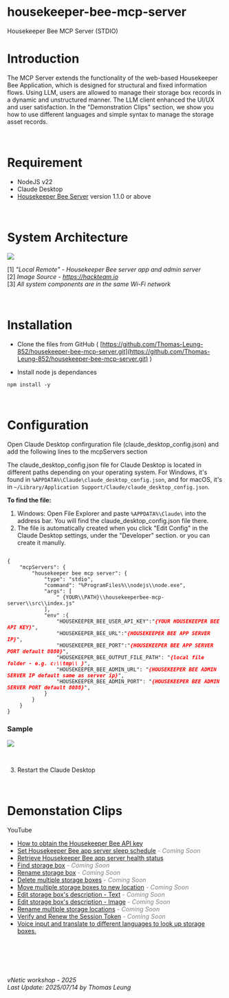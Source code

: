 # housekeeper-bee-mcp-server
Housekeeper Bee MCP Server (STDIO)

# Introduction   
           
The MCP Server extends the functionality of the web-based Housekeeper Bee Application, which is designed for structural and fixed information flows. Using LLM, users are allowed to manage their storage box records in a dynamic and unstructured manner. The LLM client enhanced the UI/UX and user satisfaction. In the "Demonstration Clips" section, we show you how to use different languages and simple syntax to manage the storage asset records.

<br>

# Requirement

- NodeJS v22 
- Claude Desktop
- [Housekeeper Bee Server](https://github.com/Thomas-Leung-852/HousekeeperBeeWebApp) version 1.1.0 or above     
      
<br>      

# System Architecture 

![](https://hackteam.io/images/build-your-first-mcp-server-with-typescript-in-under-10-minutes-diagram.png)

[1] *"Local Remote" - Housekeeper Bee server app and admin server*    
[2] *Image Source - https://hackteam.io*     
[3] *All system components are in the same Wi-Fi network*

<br>    

# Installation 

 - Clone the files from GitHub ( [https://github.com/Thomas-Leung-852/housekeeper-bee-mcp-server.git](https://github.com/Thomas-Leung-852/housekeeper-bee-mcp-server.git) )    

 - Install node js dependances

```
npm install -y
```

<br>

# Configuration 

Open Claude Desktop confirguration file (claude_desktop_config.json) and add the following lines to the mcpServers section

The claude_desktop_config.json file for Claude Desktop is located in different paths depending on your operating system. For Windows, it's found in `%APPDATA%\Claude\claude_desktop_config.json`, and for macOS, it's in `~/Library/Application Support/Claude/claude_desktop_config.json`. 

**To find the file:**  

1. Windows:
Open File Explorer and paste `%APPDATA%\Claude\` into the address bar. You will find the claude_desktop_config.json file there. 
2. The file is automatically created when you click "Edit Config" in the Claude Desktop settings, under the "Developer" section. or you can create it manully.

<pre><code>
{
	"mcpServers": {
		"housekeeper bee mcp server": {
			"type": "stdio",
			"command": "%ProgramFiles%\\nodejs\\node.exe",
			"args": [
				" {YOUR\\PATH}\\housekeeperbee-mcp-server\\src\\index.js"
			],
			"env" :{
				"HOUSEKEEPER_BEE_USER_API_KEY":"<b><i><font color="#F00">{YOUR HOUSEKEEPER BEE API KEY}</font></i></b>",				
        	    "HOUSEKEEPER_BEE_URL":"<b><i><font color="#F00">{HOUSEKEEPER BEE APP SERVER IP}</font></i></b>",
        		"HOUSEKEEPER_BEE_PORT":"<b><i><font color="#F00">{HOUSEKEEPER BEE APP SERVER PORT default 8080}</font></i></b>",
				"HOUSEKEEPER_BEE_OUTPUT_FILE_PATH": "<b><i><font color="#F00">{local file folder - e.g. c:\\tmp\\ }</font></i></b>",
				"HOUSEKEEPER_BEE_ADMIN_URL": "<b><i><font color="#F00">{HOUSEKEEPER BEE ADMIN SERVER IP default same as server ip}</font></i></b>",
				"HOUSEKEEPER_BEE_ADMIN_PORT": "<b><i><font color="#F00">{HOUSEKEEPER BEE ADMIN SERVER PORT default 8088}</font></i></b>",
			}
		}
	}
}
</code></pre>

### Sample
![](https://static.wixstatic.com/media/0d7edc_8da9e88359c745c2ad067d98f5f9b9db~mv2.png)
    
<br>

3. Restart the Claude Desktop

<br>

# Demonstation Clips

YouTube

* [How to obtain the Housekeeper Bee API key](https://youtu.be/x7zshcqJTlY?si=3mgp6eS1h3IDHNOh)  <img style="width:10" valign="middle" src="https://icons.iconarchive.com/icons/paomedia/small-n-flat/48/star-icon.png" ><img style="width:10" valign="middle" src="https://icons.iconarchive.com/icons/paomedia/small-n-flat/48/star-icon.png" >      
* [Set Housekeeper Bee app server sleep schedule]() <font color="gray">- *Coming Soon*</font>   
* [Retrieve Housekeeper Bee app server health status](https://youtu.be/gw5v88TVHnk?si=l6e4trW2sS8livto)        
* [Find storage box]() <font color="gray">- *Coming Soon*</font>          
* [Rename storage box]() <font color="gray">- *Coming Soon*</font>        
* [Delete multiple storage boxes]() <font color="gray">- *Coming Soon*</font>     
* [Move multiple storage boxes to new location]() <font color="gray">- *Coming Soon*</font>     
* [Edit storage box's description - Text]() <font color="gray">- *Coming Soon*</font>     
* [Edit storage box's description - Image]() <font color="gray">- *Coming Soon*</font>     
* [Rename multiple storage locations]() <font color="gray">- *Coming Soon*</font>     
* [Verify and Renew the Session Token]() <font color="gray">- *Coming Soon*</font>       
* [Voice input and translate to different languages to look up storage boxes.](https://youtu.be/y77HvV44JtE?si=sNPlSAOAilGdjC8l) <img style="width:10" valign="middle" src="https://icons.iconarchive.com/icons/paomedia/small-n-flat/48/star-icon.png" >     

<br><br>
---
*vNetic workshop - 2025*   
*Last Update: 2025/07/14 by Thomas Leung*




